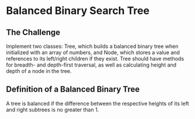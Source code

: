 # Balanced Binary Search Tree

## The Challenge
Implement two classes: Tree, which builds a balanced binary tree when initialized with an array of numbers, and Node, which stores a value and references to its left/right children if they exist. Tree should have methods for breadth- and depth-first traversal, as well as calculating height and depth of a node in the tree.

## Definition of a Balanced Binary Tree
A tree is balanced if the difference between the respective heights of its left and right subtrees is no greater than 1.